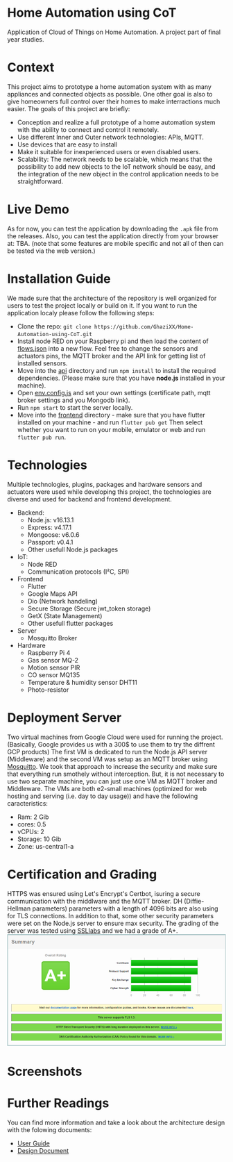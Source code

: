 # Home Automation using CoT
 Application of Cloud of Things on Home Automation. A project part of final year studies.

# Context
This project aims to prototype a home automation system with as many appliances and connected objects as possible. One other goal is also to give homeowners full control over their homes to make interractions much easier. The goals of this project are briefly: 
- Conception and realize a full prototype of a home automation system with the ability to connect and control it remotely.
- Use different Inner and Outer network technologies: APIs, MQTT.
- Use devices that are easy to install
- Make it suitable for inexperienced users or even disabled users.
- Scalability: The network needs to be scalable, which means that the possibility to add new objects to the IoT network should be easy, and the integration of the new object in the control application needs to be straightforward.
# Live Demo
As for now, you can test the application by downloading the `.apk` file from the releases.
Also, you can test the application directly from your browser at: TBA. (note that some features are mobile specific and not all of then can be tested via the web version.)
# Installation Guide
We made sure that the architecture of the repository is well organized for users to test the project locally or build on it.
If you want to run the application localy please follow the following steps: 
- Clone the repo: `git clone https://github.com/GhaziXX/Home-Automation-using-CoT.git`
- Install node RED on your Raspberry pi and then load the content of [flows.json](./iot/flows.json) into a new flow. Feel free to change the sensors and actuators pins, the MQTT broker and the API link for getting list of installed sensors.
- Move into the [api](./api/) directory and run `npm install` to install the required dependencies. (Please make sure that you have **node.js** installed in your machine).
- Open [env.config.js](./api/main/env.config.js) and set your own settings (certificate path, mqtt broker settings and you Mongodb link). 
- Run `npm start` to start the server locally.
- Move into the [frontend](./frontend/) directory - make sure that you have flutter installed on your machine - and run `flutter pub get` Then select whether you want to run on your mobile, emulator or web and run `flutter pub run`.
# Technologies
Multiple technologies, plugins, packages and hardware sensors and actuators were used while developing this project, the technologies are diverse and used for backend and frontend development.
- Backend:
  - Node.js: v16.13.1
  - Express: v4.17.1
  - Mongoose: v6.0.6
  - Passport: v0.4.1
  - Other usefull Node.js packages
- IoT:
  - Node RED
  - Communication protocols (I²C, SPI)
- Frontend
  - Flutter
  - Google Maps API
  - Dio (Network handeling)
  - Secure Storage (Secure jwt_token storage)
  - GetX (State Management)
  - Other usefull flutter packages
- Server
  - Mosquitto Broker
- Hardware
  - Raspberry Pi 4
  - Gas sensor MQ-2
  - Motion sensor PIR
  - CO sensor MQ135
  - Temperature & humidity sensor DHT11
  - Photo-resistor
# Deployment Server
Two virtual machines from Google Cloud were used for running the project. (Basically, Google provides us with a 300$ to use them to try the diffrent GCP products)
The first VM is dedicated to run the Node.js API server (Middleware) and the second VM was setup as an MQTT broker using [Mosquitto](https://mosquitto.org/). We took that approach to increase the security and make sure that everything run smothely without interception. But, it is not necessary to use two separate machine, you can just use one VM as MQTT broker and Middleware.
The VMs are both e2-small machines (optimized for web hosting and serving (i.e. day to day usage)) and have the following caracteristics:
- Ram: 2 Gib
- cores: 0.5
- vCPUs: 2
- Storage: 10 Gib
- Zone: us-central1-a
# Certification and Grading
HTTPS was ensured using Let's Encrypt's Certbot, isuring a secure communication with the middlware and the MQTT broker. DH (Diffie-Hellman parameters) parameters with a length of 4096 bits are also using for TLS connections. In addition to that, some other security parameters were set on the Node.js server to ensure max security.
The grading of the server was tested using [SSLlabs](https://www.ssllabs.com/) and we had a grade of A+.
![Alt text](./imgs/grade.png)
# Screenshots
# Further Readings
You can find more information and take a look about the architecture design with the folowing documents:
-  [User Guide](docs/User%20Guide.pdf)
-  [Design Document](docs/Design%20Document.pdf)
